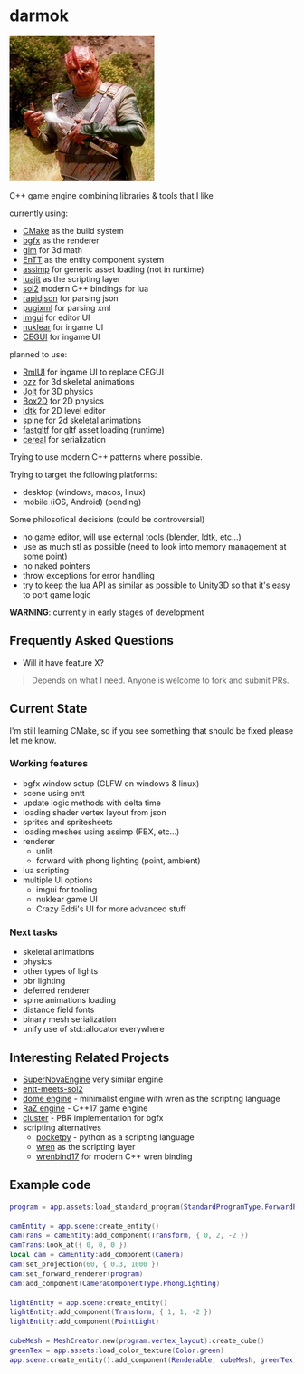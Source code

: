 darmok
====

![Dathon trying to explain the importance of Darmok](logo.png)

C++ game engine combining libraries & tools that I like

currently using:

* [CMake](https://cmake.org/) as the build system 
* [bgfx](https://github.com/bkaradzic/bgfx) as the renderer
* [glm](https://github.com/g-truc/glm) for 3d math
* [EnTT](https://github.com/skypjack/entt) as the entity component system
* [assimp](https://github.com/assimp/assimp) for generic asset loading (not in runtime)
* [luajit](https://luajit.org/) as the scripting layer
* [sol2](https://github.com/ThePhD/sol2) modern C++ bindings for lua
* [rapidjson](https://github.com/Tencent/rapidjson) for parsing json
* [pugixml](https://pugixml.org/) for parsing xml
* [imgui](https://github.com/ocornut/imgui) for editor UI
* [nuklear](https://github.com/Immediate-Mode-UI/Nuklear) for ingame UI
* [CEGUI](https://github.com/cegui/cegui) for ingame UI

planned to use:

* [RmlUI](https://github.com/mikke89/RmlUi) for ingame UI to replace CEGUI
* [ozz](https://github.com/guillaumeblanc/ozz-animation/) for 3d skeletal animations
* [Jolt](https://github.com/jrouwe/JoltPhysics) for 3D physics
* [Box2D](https://box2d.org/) for 2D physics
* [ldtk](https://ldtk.io/) for 2D level editor
* [spine](https://github.com/EsotericSoftware/spine-runtimes) for 2d skeletal animations
* [fastgltf](https://github.com/spnda/fastgltf) for gltf asset loading (runtime)
* [cereal](https://uscilab.github.io/cereal/) for serialization

Trying to use modern C++ patterns where possible.

Trying to target the following platforms:
* desktop (windows, macos, linux)
* mobile (iOS, Android) (pending)

Some philosofical decisions (could be controversial)
* no game editor, will use external tools (blender, ldtk, etc...)
* use as much stl as possible (need to look into memory management at some point)
* no naked pointers
* throw exceptions for error handling
* try to keep the lua API as similar as possible to Unity3D so that it's easy to port game logic

**WARNING**: currently in early stages of development

## Frequently Asked Questions

* Will it have feature X?
> Depends on what I need. Anyone is welcome to fork and submit PRs.

## Current State

I'm still learning CMake, so if you see something that should be fixed please let me know.

### Working features

* bgfx window setup (GLFW on windows & linux)
* scene using entt
* update logic methods with delta time
* loading shader vertex layout from json
* sprites and spritesheets
* loading meshes using assimp (FBX, etc...)
* renderer
    * unlit
    * forward with phong lighting (point, ambient)
* lua scripting
* multiple UI options
    * imgui for tooling
    * nuklear game UI
    * Crazy Eddi's UI for more advanced stuff 

### Next tasks

* skeletal animations
* physics
* other types of lights
* pbr lighting
* deferred renderer
* spine animations loading
* distance field fonts
* binary mesh serialization
* unify use of std::allocator everywhere

## Interesting Related Projects

* [SuperNovaEngine](https://github.com/skaarj1989/SupernovaEngine/tree/master) very similar engine
* [entt-meets-sol2](https://github.com/skaarj1989/entt-meets-sol2)
* [dome engine](https://github.com/domeengine/dome) - minimalist engine with wren as the scripting language
* [RaZ engine](https://github.com/Razakhel/RaZ) - C++17 game engine
* [cluster](https://github.com/pezcode/Cluster) - PBR implementation for bgfx
* scripting alternatives
    * [pocketpy](https://pocketpy.dev/) - python as a scripting language
    * [wren](https://github.com/wren-lang/wren) as the scripting layer
    * [wrenbind17](https://github.com/matusnovak/wrenbind17) for modern C++ wren binding

## Example code

```lua
program = app.assets:load_standard_program(StandardProgramType.ForwardPhong)

camEntity = app.scene:create_entity()
camTrans = camEntity:add_component(Transform, { 0, 2, -2 })
camTrans:look_at({ 0, 0, 0 })
local cam = camEntity:add_component(Camera)
cam:set_projection(60, { 0.3, 1000 })
cam:set_forward_renderer(program)
cam:add_component(CameraComponentType.PhongLighting)

lightEntity = app.scene:create_entity()
lightEntity:add_component(Transform, { 1, 1, -2 })
lightEntity:add_component(PointLight)

cubeMesh = MeshCreator.new(program.vertex_layout):create_cube()
greenTex = app.assets:load_color_texture(Color.green)
app.scene:create_entity():add_component(Renderable, cubeMesh, greenTex)
```